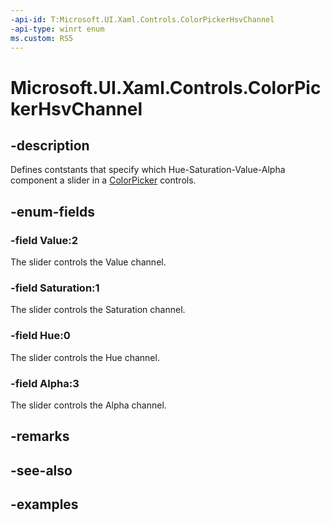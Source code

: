 ```yaml
---
-api-id: T:Microsoft.UI.Xaml.Controls.ColorPickerHsvChannel
-api-type: winrt enum
ms.custom: RS5
---
```

<!-- Enumeration syntax.
public enum ColorPickerHsvChannel : int 
-->

# Microsoft.UI.Xaml.Controls.ColorPickerHsvChannel


## -description

Defines contstants that specify which Hue-Saturation-Value-Alpha component a slider in a [ColorPicker](colorpicker.md) controls.


## -enum-fields


### -field Value:2

The slider controls the Value channel.


### -field Saturation:1

The slider controls the Saturation channel.


### -field Hue:0

The slider controls the Hue channel.


### -field Alpha:3

The slider controls the Alpha channel.


## -remarks


## -see-also


## -examples



